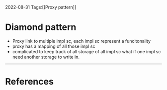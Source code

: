 2022-08-31
Tags:[[Proxy pattern]]

# Diamond pattern
- Proxy link to multiple impl sc, each impl sc represent a funcitonality
- proxy has a mapping of all those impl sc
- complicated to keep track of all storage of all impl sc what if one impl sc need another storage to write in. 

---
# References
